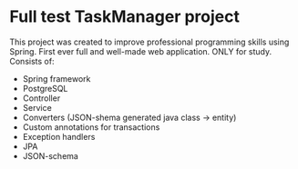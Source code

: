 # Full test TaskManager project
This project was created to improve professional programming skills using Spring. First ever full and well-made web application. ONLY for study.
Consists of:
- Spring framework
- PostgreSQL
- Controller
- Service
- Converters (JSON-shema generated java class -> entity)
- Custom annotations for transactions
- Exception handlers
- JPA
- JSON-schema